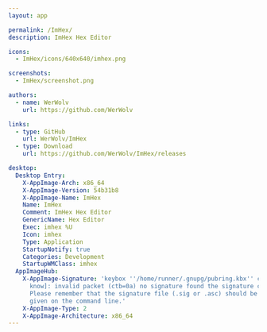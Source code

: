```yaml
---
layout: app

permalink: /ImHex/
description: ImHex Hex Editor

icons:
  - ImHex/icons/640x640/imhex.png

screenshots:
  - ImHex/screenshot.png

authors:
  - name: WerWolv
    url: https://github.com/WerWolv

links:
  - type: GitHub
    url: WerWolv/ImHex
  - type: Download
    url: https://github.com/WerWolv/ImHex/releases

desktop:
  Desktop Entry:
    X-AppImage-Arch: x86_64
    X-AppImage-Version: 54b31b8
    X-AppImage-Name: ImHex
    Name: ImHex
    Comment: ImHex Hex Editor
    GenericName: Hex Editor
    Exec: imhex %U
    Icon: imhex
    Type: Application
    StartupNotify: true
    Categories: Development
    StartupWMClass: imhex
  AppImageHub:
    X-AppImage-Signature: 'keybox ''/home/runner/.gnupg/pubring.kbx'' created [don''t
      know]: invalid packet (ctb=0a) no signature found the signature could not be verified.
      Please remember that the signature file (.sig or .asc) should be the first file
      given on the command line.'
    X-AppImage-Type: 2
    X-AppImage-Architecture: x86_64
---
```

